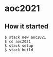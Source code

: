 # aoc2021

## How it started

```shell
$ stack new aoc2021
$ cd aoc2021
$ stack setup
$ stack build
```
